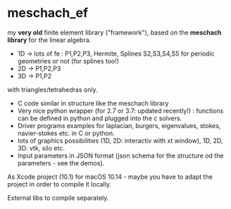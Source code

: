 # meschach_ef
my **very old** finite element library ("framework"), based on the **meschach library** for the linear algebra.

- 1D -> lots of fe : P1,P2,P3, Hermite, Splines S2,S3,S4,S5  for periodic geometries or not (for splines too!)
- 2D -> P1,P2,P3
- 3D -> P1,P2

with triangles/tetrahedras only.

- C code similar in structure like the meschach library
- Very nice python wrapper (for 2.7 or 3.7: updated recently!) : functions can be defined in python and plugged into the c solvers.
- Driver programs examples for laplacian, burgers, eigenvalues, stokes, navier-stokes etc. in C or python.
- lots of graphics possibilities (1D, 2D: interactiv with xt window), 1D, 2D, 3D: vtk, silo etc.
- Input parameters in JSON format (json schema for the structure od the parameters - see the demos).

As Xcode project (10.1) for macOS 10.14 - maybe you have to adapt the project in order to compile it locally.

External libs to compile separately.
